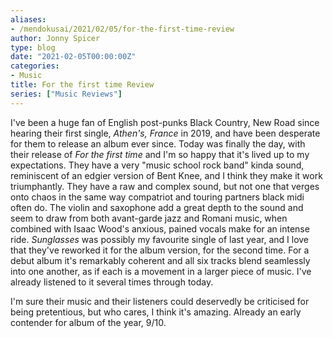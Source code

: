 ```yaml
---
aliases:
- /mendokusai/2021/02/05/for-the-first-time-review
author: Jonny Spicer
type: blog
date: "2021-02-05T00:00:00Z"
categories:
- Music
title: For the first time Review
series: ["Music Reviews"]
---
```

I've been a huge fan of English post-punks Black Country, New Road since hearing their first single, *Athen's, France* in 2019, and have been desperate for them to release an album
ever since. Today was finally the day, with their release of *For the first time* and I'm so happy that it's lived up to my expectations. They have a very "music school rock band"
kinda sound, reminiscent of an edgier version of Bent Knee, and I think they make it work triumphantly. They have a raw and complex sound, but not one that verges onto chaos in the
same way compatriot and touring partners black midi often do. The violin and saxophone add a great depth to the sound and seem to draw from both avant-garde jazz and Romani music,
when combined with Isaac Wood's anxious, pained vocals make for an intense ride. *Sunglasses* was possibly my favourite single of last year, and I love that they've reworked it for
the album version, for the second time. For a debut album it's remarkably coherent and all six tracks blend seamlessly into one another, as if each is a movement in a larger piece of
music. I've already listened to it several times through today.

I'm sure their music and their listeners could deservedly be criticised for being pretentious, but who cares, I think it's amazing. Already an early contender for album of the year,
9/10.
